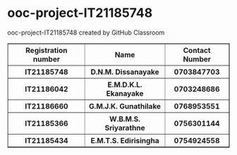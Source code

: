# ooc-project-IT21185748
ooc-project-IT21185748 created by GitHub Classroom
<table border = '1'> 
  <tr><th>Registration number</th><th>Name</th><th>Contact Number</th></tr>
  <tr><th>IT21185748</th><th>D.N.M. Dissanayake</th><th>0703847703</th></tr>
  <tr><th>IT21186042</th><th>E.M.D.K.L. Ekanayake</th><th>0703248686</th></tr>
  <tr><th>IT21186660</th><th>G.M.J.K. Gunathilake</th><th>0768953551</th></tr>
  <tr><th>IT21185366</th><th>W.B.M.S. Sriyarathne</th><th>0756301144</th></tr>
  <tr><th>IT21185434</th><th>E.M.T.S. Edirisingha</th><th>0754924558</th></tr>
</table>
